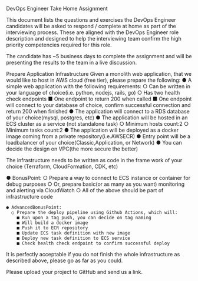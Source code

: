 DevOps Engineer Take Home Assignment

This document lists the questions and exercises the DevOps Engineer candidates will be asked to respond / complete at home as part of the interviewing process. These are aligned with the
DevOps Engineer role description and designed to help the interviewing team confirm the high priority competencies required for this role.

The candidate has ~5 business days to complete the assignment and will be presenting the results to the team in a live discussion.

Prepare Application Infrastructure
Given a monolith web application, that we would like to host in AWS cloud (free tier), please prepare the following:
  ● A simple web application with the following requirements:
    ○ Can be written in your language of choice(i.e. python, nodejs, rails, go)
    ○ Has two health check endpoints
      ■ One endpoint to return 200 when called
      ■ One endpoint will connect to your database of choice, confirm successful connection
and return 200 when finished
  ● The application will connect to a RDS database of your choice(mysql, postgres, etc)
  ● The application will be hosted in an ECS cluster as a service (not standalone task)
    ○ Minimum hosts count:2
    ○ Minimum tasks count:2
  ● The application will be deployed as a docker image coming from a private repository(i.e.AWSECR)
  ● Entry point will be a loadbalancer of your choice(Classic,Application, or Network)
  ● You can decide the design on VPC(the more secure the better)


The infrastructure needs to be written as code in the frame work of your choice (Terraform, CloudFormation, CDK, etc)

  ● BonusPoint:
    ○ Prepare a way to connect to ECS instance or container for debug purposes
    ○ Or, prepare basic(or as many as you want) monitoring and alerting via CloudWatch
    ○ All of the above should be part of infrastructure code

    ● AdvancedBonusPoint:
      ○ Prepare the deploy pipeline using Github Actions, which will:
        ■ Run upon a tag push, you can decide on tag naming
        ■ Will build a docker image
        ■ Push it to ECR repository
        ■ Update ECS task definition with new image
        ■ Deploy new task definition to ECS service
        ■ Check health check endpoint to confirm successful deploy

It is perfectly acceptable if you do not finish the whole infrastructure as described above, please go as far as you could.

Please upload your project to GitHub and send us a link.
